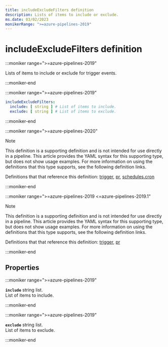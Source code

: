 ```yaml
---
title: includeExcludeFilters definition
description: Lists of items to include or exclude.
ms.date: 03/02/2023
monikerRange: ">=azure-pipelines-2019"
---
```


# includeExcludeFilters definition

<!-- :::description::: -->
:::moniker range=">=azure-pipelines-2019"

<!-- :::editable-content name="description"::: -->
Lists of items to include or exclude for trigger events.
<!-- :::editable-content-end::: -->

:::moniker-end
<!-- :::description-end::: -->

<!-- :::syntax::: -->
:::moniker range=">=azure-pipelines-2019"

```yaml
includeExcludeFilters:
  include: [ string ] # List of items to include.
  exclude: [ string ] # List of items to exclude.
```

:::moniker-end
<!-- :::syntax-end::: -->

<!-- :::parents::: -->
:::moniker range=">=azure-pipelines-2020"

> [!NOTE]
> This definition is a supporting definition and is not intended for use directly in a pipeline. This article provides the YAML syntax for this supporting type, but does not show usage examples. For more information on using the definitions that this type supports, see the following definition links.

Definitions that that reference this definition: [trigger](trigger.md), [pr](pr.md), [schedules.cron](schedules-cron.md)

:::moniker-end

:::moniker range=">=azure-pipelines-2019 <=azure-pipelines-2019.1"

> [!NOTE]
> This definition is a supporting definition and is not intended for use directly in a pipeline. This article provides the YAML syntax for this supporting type, but does not show usage examples. For more information on using the definitions that this type supports, see the following definition links.

Definitions that that reference this definition: [trigger](trigger.md), [pr](pr.md)

:::moniker-end
<!-- :::parents-end::: -->

## Properties

<!-- :::properties::: -->
<!-- :::item name="include"::: -->
:::moniker range=">=azure-pipelines-2019"

**`include`** string list.<br><!-- :::editable-content name="propDescription"::: -->
List of items to include.
<!-- :::editable-content-end::: -->

:::moniker-end
<!-- :::item-end::: -->
<!-- :::item name="exclude"::: -->
:::moniker range=">=azure-pipelines-2019"

**`exclude`** string list.<br><!-- :::editable-content name="propDescription"::: -->
List of items to exclude.
<!-- :::editable-content-end::: -->

:::moniker-end
<!-- :::item-end::: -->
<!-- :::properties-end::: -->

<!-- :::remarks::: -->
<!-- :::editable-content name="remarks"::: -->
<!-- :::editable-content-end::: -->
<!-- :::remarks-end::: -->

<!-- :::examples::: -->
<!-- :::editable-content name="examples"::: -->
<!-- :::editable-content-end::: -->
<!-- :::examples-end::: -->

<!-- :::see-also::: -->
<!-- :::editable-content name="seeAlso"::: -->
<!-- :::editable-content-end::: -->
<!-- :::see-also-end::: -->